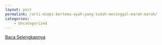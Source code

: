 ```yaml
---
layout: post
permalink: /arti-mimpi-bertemu-ayah-yang-sudah-meninggal-marah-marah/
categories:
    - Uncategorized
---
```


[Baca Selengkapnya](/08)
